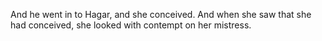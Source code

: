 And he went in to Hagar, and she conceived. And when she saw that she had conceived, she looked with contempt on her mistress.
